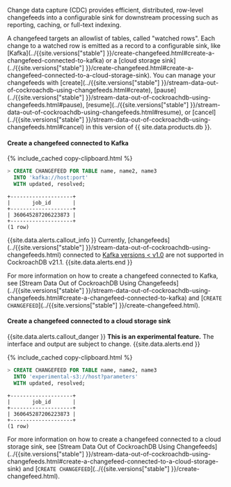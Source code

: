 Change data capture (CDC) provides efficient, distributed, row-level changefeeds into a configurable sink for downstream processing such as reporting, caching, or full-text indexing.

A changefeed targets an allowlist of tables, called "watched rows". Each change to a watched row is emitted as a record to a configurable sink, like [Kafka](../{{site.versions["stable"] }}/create-changefeed.html#create-a-changefeed-connected-to-kafka) or a [cloud storage sink](../{{site.versions["stable"] }}/create-changefeed.html#create-a-changefeed-connected-to-a-cloud-storage-sink). You can manage your changefeeds with [create](../{{site.versions["stable"] }}/stream-data-out-of-cockroachdb-using-changefeeds.html#create), [pause](../{{site.versions["stable"] }}/stream-data-out-of-cockroachdb-using-changefeeds.html#pause), [resume](../{{site.versions["stable"] }}/stream-data-out-of-cockroachdb-using-changefeeds.html#resume), or [cancel](../{{site.versions["stable"] }}/stream-data-out-of-cockroachdb-using-changefeeds.html#cancel) in this version of {{ site.data.products.db }}.

#### Create a changefeed connected to Kafka

{% include_cached copy-clipboard.html %}
~~~ sql
> CREATE CHANGEFEED FOR TABLE name, name2, name3
  INTO 'kafka://host:port'
  WITH updated, resolved;
~~~
~~~
+--------------------+
|       job_id       |
+--------------------+
| 360645287206223873 |
+--------------------+
(1 row)
~~~

{{site.data.alerts.callout_info }}
Currently, [changefeeds](../{{site.versions["stable"] }}/stream-data-out-of-cockroachdb-using-changefeeds.html) connected to [Kafka versions < v1.0](https://docs.confluent.io/platform/current/installation/versions-interoperability.html) are not supported in CockroachDB v21.1.
{{site.data.alerts.end }}

For more information on how to create a changefeed connected to Kafka, see [Stream Data Out of CockroachDB Using Changefeeds](../{{site.versions["stable"] }}/stream-data-out-of-cockroachdb-using-changefeeds.html#create-a-changefeed-connected-to-kafka) and [`CREATE CHANGEFEED`](../{{site.versions["stable"] }}/create-changefeed.html).

#### Create a changefeed connected to a cloud storage sink

{{site.data.alerts.callout_danger }}
**This is an experimental feature.** The interface and output are subject to change.
{{site.data.alerts.end }}

{% include_cached copy-clipboard.html %}
~~~ sql
> CREATE CHANGEFEED FOR TABLE name, name2, name3
  INTO 'experimental-s3://host?parameters'
  WITH updated, resolved;
~~~
~~~
+--------------------+
|       job_id       |
+--------------------+
| 360645287206223873 |
+--------------------+
(1 row)
~~~

For more information on how to create a changefeed connected to a cloud storage sink, see [Stream Data Out of CockroachDB Using Changefeeds](../{{site.versions["stable"] }}/stream-data-out-of-cockroachdb-using-changefeeds.html#create-a-changefeed-connected-to-a-cloud-storage-sink) and [`CREATE CHANGEFEED`](../{{site.versions["stable"] }}/create-changefeed.html).
